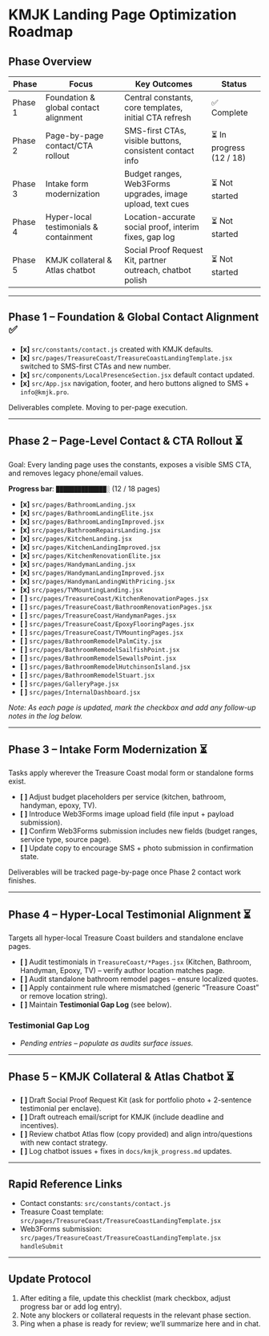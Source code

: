 # KMJK Landing Page Optimization Roadmap

## Phase Overview
| Phase | Focus | Key Outcomes | Status |
| --- | --- | --- | --- |
| Phase 1 | Foundation & global contact alignment | Central constants, core templates, initial CTA refresh | ✅ Complete |
| Phase 2 | Page-by-page contact/CTA rollout | SMS-first CTAs, visible buttons, consistent contact info | ⏳ In progress (12 / 18) |
| Phase 3 | Intake form modernization | Budget ranges, Web3Forms upgrades, image upload, text cues | ⏳ Not started |
| Phase 4 | Hyper-local testimonials & containment | Location-accurate social proof, interim fixes, gap log | ⏳ Not started |
| Phase 5 | KMJK collateral & Atlas chatbot | Social Proof Request Kit, partner outreach, chatbot polish | ⏳ Not started |

---

## Phase 1 – Foundation & Global Contact Alignment ✅
- **[x]** `src/constants/contact.js` created with KMJK defaults.
- **[x]** `src/pages/TreasureCoast/TreasureCoastLandingTemplate.jsx` switched to SMS-first CTAs and new number.
- **[x]** `src/components/LocalPresenceSection.jsx` default contact updated.
- **[x]** `src/App.jsx` navigation, footer, and hero buttons aligned to SMS + `info@kmjk.pro`.

Deliverables complete. Moving to per-page execution.

---

## Phase 2 – Page-Level Contact & CTA Rollout ⏳
Goal: Every landing page uses the constants, exposes a visible SMS CTA, and removes legacy phone/email values.

**Progress bar**: `██████████████░` (12 / 18 pages)

- **[x]** `src/pages/BathroomLanding.jsx`
- **[x]** `src/pages/BathroomLandingElite.jsx`
- **[x]** `src/pages/BathroomLandingImproved.jsx`
- **[x]** `src/pages/BathroomRepairsLanding.jsx`
- **[x]** `src/pages/KitchenLanding.jsx`
- **[x]** `src/pages/KitchenLandingImproved.jsx`
- **[x]** `src/pages/KitchenRenovationElite.jsx`
- **[x]** `src/pages/HandymanLanding.jsx`
- **[x]** `src/pages/HandymanLandingImproved.jsx`
- **[x]** `src/pages/HandymanLandingWithPricing.jsx`
- **[x]** `src/pages/TVMountingLanding.jsx`
- **[ ]** `src/pages/TreasureCoast/KitchenRenovationPages.jsx`
- **[ ]** `src/pages/TreasureCoast/BathroomRenovationPages.jsx`
- **[ ]** `src/pages/TreasureCoast/HandymanPages.jsx`
- **[ ]** `src/pages/TreasureCoast/EpoxyFlooringPages.jsx`
- **[ ]** `src/pages/TreasureCoast/TVMountingPages.jsx`
- **[ ]** `src/pages/BathroomRemodelPalmCity.jsx`
- **[ ]** `src/pages/BathroomRemodelSailfishPoint.jsx`
- **[ ]** `src/pages/BathroomRemodelSewallsPoint.jsx`
- **[ ]** `src/pages/BathroomRemodelHutchinsonIsland.jsx`
- **[ ]** `src/pages/BathroomRemodelStuart.jsx`
- **[ ]** `src/pages/GalleryPage.jsx`
- **[ ]** `src/pages/InternalDashboard.jsx`

_Note: As each page is updated, mark the checkbox and add any follow-up notes in the log below._

---

## Phase 3 – Intake Form Modernization ⏳
Tasks apply wherever the Treasure Coast modal form or standalone forms exist.

- **[ ]** Adjust budget placeholders per service (kitchen, bathroom, handyman, epoxy, TV).
- **[ ]** Introduce Web3Forms image upload field (file input + payload submission).
- **[ ]** Confirm Web3Forms submission includes new fields (budget ranges, service type, source page).
- **[ ]** Update copy to encourage SMS + photo submission in confirmation state.

Deliverables will be tracked page-by-page once Phase 2 contact work finishes.

---

## Phase 4 – Hyper-Local Testimonial Alignment ⏳
Targets all hyper-local Treasure Coast builders and standalone enclave pages.

- **[ ]** Audit testimonials in `TreasureCoast/*Pages.jsx` (Kitchen, Bathroom, Handyman, Epoxy, TV) – verify author location matches page.
- **[ ]** Audit standalone bathroom remodel pages – ensure localized quotes.
- **[ ]** Apply containment rule where mismatched (generic “Treasure Coast” or remove location string).
- **[ ]** Maintain **Testimonial Gap Log** (see below).

### Testimonial Gap Log
- _Pending entries – populate as audits surface issues._

---

## Phase 5 – KMJK Collateral & Atlas Chatbot ⏳
- **[ ]** Draft Social Proof Request Kit (ask for portfolio photo + 2-sentence testimonial per enclave).
- **[ ]** Draft outreach email/script for KMJK (include deadline and incentives).
- **[ ]** Review chatbot Atlas flow (copy provided) and align intro/questions with new contact strategy.
- **[ ]** Log chatbot issues + fixes in `docs/kmjk_progress.md` updates.

---

## Rapid Reference Links
- Contact constants: `src/constants/contact.js`
- Treasure Coast template: `src/pages/TreasureCoast/TreasureCoastLandingTemplate.jsx`
- Web3Forms submission: `src/pages/TreasureCoast/TreasureCoastLandingTemplate.jsx` `handleSubmit`

---

## Update Protocol
1. After editing a file, update this checklist (mark checkbox, adjust progress bar or add log entry).
2. Note any blockers or collateral requests in the relevant phase section.
3. Ping when a phase is ready for review; we’ll summarize here and in chat.
